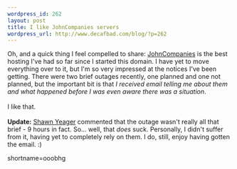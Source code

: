 ```yaml
--- 
wordpress_id: 262
layout: post
title: I like JohnCompanies servers
wordpress_url: http://www.decafbad.com/blog/?p=262
---
```

Oh, and a quick thing I feel compelled to share:  <a href="http://www.decafbad.com/twiki/bin/view/Main/JohnCompanies">JohnCompanies</a> is the best hosting I've had so far since I started this domain.  I have yet to move everything over to it, but I'm so very impressed at the notices I've been getting.  There were two brief outages recently, one planned and one not planned, but the important bit is that <em>I received email telling me about them and what happened before I was even aware there was a situation</em>.
<br /><br />
I like that.
<br /><br />
<b>Update:</b> <a href="http://shawnyeager.com/monolog/">Shawn Yeager</a> commented that the outage wasn't really all that brief - 9 hours in fact.  So... well, that <i>does</i> suck.  Personally, I didn't suffer from it, having yet to completely rely on them.  I do, still, enjoy having gotten the email.  :)
<!--more-->
shortname=ooobhg
